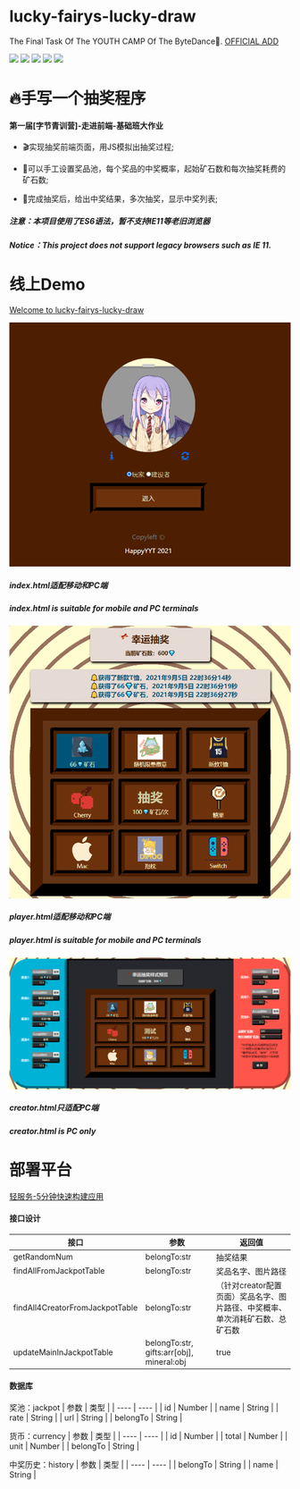 # lucky-fairys-lucky-draw
The Final Task Of The YOUTH CAMP Of The ByteDance💎.
[OFFICIAL ADD](https://youthcamp.bytedance.com/)

![](https://img.shields.io/badge/MADE%20WITH-JAVASCRIPT-ef4041) ![](https://img.shields.io/badge/USE-HTML-success) ![](https://img.shields.io/badge/USE-SASS-bf4080) ![](https://img.shields.io/badge/BUILT%20WITH-%E2%9D%A4-orange) ![](https://img.shields.io/badge/DEPLOY%20WITH-%E8%BD%BB%E6%9C%8D%E5%8A%A1-027bea)

# :fire:手写一个抽奖程序
#### 第一届[字节青训营]-走进前端-基础班大作业

- :clapper:实现抽奖前端页面，用JS模拟出抽奖过程;

- :round_pushpin:可以手工设置奖品池，每个奖品的中奖概率，起始矿石数和每次抽奖耗费的矿石数;

- :slot_machine:完成抽奖后，给出中奖结果，多次抽奖，显示中奖列表;

##### 注意：本项目使用了ES6语法，暂不支持IE11等老旧浏览器
##### Notice：This project does not support legacy browsers such as IE 11.

# 线上Demo
[Welcome to lucky-fairys-lucky-draw](https://lucky-fairys-lucky-draw.web.cloudendpoint.cn/)

![index.html(Suitable for mobile and PC terminals)](https://github.com/HappyYYT/lucky-fairys-lucky-draw/blob/main/img/1-900x780.png)
##### index.html适配移动和PC端
##### index.html is suitable for mobile and PC terminals

![play.html(Suitable for mobile and PC terminals)](https://github.com/HappyYYT/lucky-fairys-lucky-draw/blob/main/img/3-900x870.png)
##### player.html适配移动和PC端
##### player.html is suitable for mobile and PC terminals

![creator.html(PC only)](https://github.com/HappyYYT/lucky-fairys-lucky-draw/blob/main/img/4-1900x890.png)
##### creator.html只适配PC端
##### creator.html is PC only

# 部署平台
[轻服务-5分钟快速构建应用](https://qingfuwu.cn/)

#### 接口设计
| 接口 | 参数 | 返回值 |
| ---- | ----  | ----  |
|   getRandomNum   |    belongTo:str   |    抽奖结果   |
|   findAllFromJackpotTable   |    belongTo:str  |   奖品名字、图片路径  |
|   findAll4CreatorFromJackpotTable   |    belongTo:str  |（针对creator配置页面）奖品名字、图片路径、中奖概率、单次消耗矿石数、总矿石数  |
|   updateMainInJackpotTable   |    belongTo:str, gifts:arr[obj], mineral:obj  | true  |
#### 数据库
奖池：jackpot
| 参数 | 类型 | 
| ---- | ----  |
| id | Number | 
| name | String | 
| rate | String | 
| url | String | 
| belongTo | String | 

货币：currency
| 参数 | 类型 | 
| ---- | ----  |
| id | Number | 
| total | Number | 
| unit | Number | 
| belongTo | String | 

中奖历史：history
| 参数 | 类型 | 
| ---- | ----  |
| belongTo | String | 
| name | String | 
